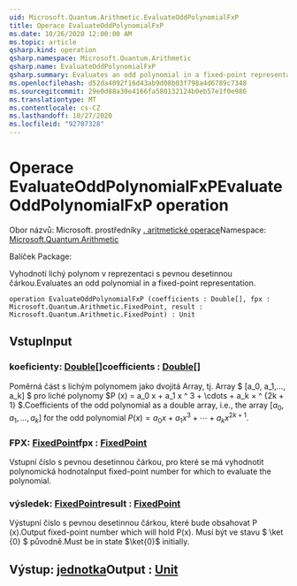 ```yaml
---
uid: Microsoft.Quantum.Arithmetic.EvaluateOddPolynomialFxP
title: Operace EvaluateOddPolynomialFxP
ms.date: 10/26/2020 12:00:00 AM
ms.topic: article
qsharp.kind: operation
qsharp.namespace: Microsoft.Quantum.Arithmetic
qsharp.name: EvaluateOddPolynomialFxP
qsharp.summary: Evaluates an odd polynomial in a fixed-point representation.
ms.openlocfilehash: d52da4092f16d43ab9d08b03f798a4d6789c7348
ms.sourcegitcommit: 29e0d88a30e4166fa580132124b0eb57e1f0e986
ms.translationtype: MT
ms.contentlocale: cs-CZ
ms.lasthandoff: 10/27/2020
ms.locfileid: "92707328"
---
```

# <a name="evaluateoddpolynomialfxp-operation"></a><span data-ttu-id="214a6-102">Operace EvaluateOddPolynomialFxP</span><span class="sxs-lookup"><span data-stu-id="214a6-102">EvaluateOddPolynomialFxP operation</span></span>

<span data-ttu-id="214a6-103">Obor názvů: Microsoft. prostředníky [. aritmetické operace](xref:Microsoft.Quantum.Arithmetic)</span><span class="sxs-lookup"><span data-stu-id="214a6-103">Namespace: [Microsoft.Quantum.Arithmetic](xref:Microsoft.Quantum.Arithmetic)</span></span>

<span data-ttu-id="214a6-104">Balíček [](https://nuget.org/packages/)</span><span class="sxs-lookup"><span data-stu-id="214a6-104">Package: [](https://nuget.org/packages/)</span></span>


<span data-ttu-id="214a6-105">Vyhodnotí lichý polynom v reprezentaci s pevnou desetinnou čárkou.</span><span class="sxs-lookup"><span data-stu-id="214a6-105">Evaluates an odd polynomial in a fixed-point representation.</span></span>

```qsharp
operation EvaluateOddPolynomialFxP (coefficients : Double[], fpx : Microsoft.Quantum.Arithmetic.FixedPoint, result : Microsoft.Quantum.Arithmetic.FixedPoint) : Unit
```


## <a name="input"></a><span data-ttu-id="214a6-106">Vstup</span><span class="sxs-lookup"><span data-stu-id="214a6-106">Input</span></span>

### <a name="coefficients--double"></a><span data-ttu-id="214a6-107">koeficienty: [Double](xref:microsoft.quantum.lang-ref.double)[]</span><span class="sxs-lookup"><span data-stu-id="214a6-107">coefficients : [Double](xref:microsoft.quantum.lang-ref.double)[]</span></span>

<span data-ttu-id="214a6-108">Poměrná část s lichým polynomem jako dvojitá Array, tj. Array $ [a_0, a_1,..., a_k] $ pro liché polynomy $P (x) = a_0 x + a_1 x ^ 3 + \cdots + a_k × ^ {2k + 1} $.</span><span class="sxs-lookup"><span data-stu-id="214a6-108">Coefficients of the odd polynomial as a double array, i.e., the array $[a_0, a_1, ..., a_k]$ for the odd polynomial $P(x) = a_0 x + a_1 x^3 + \cdots + a_k x^{2k+1}$.</span></span>


### <a name="fpx--fixedpoint"></a><span data-ttu-id="214a6-109">FPX: [FixedPoint](xref:Microsoft.Quantum.Arithmetic.FixedPoint)</span><span class="sxs-lookup"><span data-stu-id="214a6-109">fpx : [FixedPoint](xref:Microsoft.Quantum.Arithmetic.FixedPoint)</span></span>

<span data-ttu-id="214a6-110">Vstupní číslo s pevnou desetinnou čárkou, pro které se má vyhodnotit polynomická hodnota</span><span class="sxs-lookup"><span data-stu-id="214a6-110">Input fixed-point number for which to evaluate the polynomial.</span></span>


### <a name="result--fixedpoint"></a><span data-ttu-id="214a6-111">výsledek: [FixedPoint](xref:Microsoft.Quantum.Arithmetic.FixedPoint)</span><span class="sxs-lookup"><span data-stu-id="214a6-111">result : [FixedPoint](xref:Microsoft.Quantum.Arithmetic.FixedPoint)</span></span>

<span data-ttu-id="214a6-112">Výstupní číslo s pevnou desetinnou čárkou, které bude obsahovat P (x).</span><span class="sxs-lookup"><span data-stu-id="214a6-112">Output fixed-point number which will hold P(x).</span></span> <span data-ttu-id="214a6-113">Musí být ve stavu $ \ket {0} $ původně.</span><span class="sxs-lookup"><span data-stu-id="214a6-113">Must be in state $\ket{0}$ initially.</span></span>



## <a name="output--unit"></a><span data-ttu-id="214a6-114">Výstup: [jednotka](xref:microsoft.quantum.lang-ref.unit)</span><span class="sxs-lookup"><span data-stu-id="214a6-114">Output : [Unit](xref:microsoft.quantum.lang-ref.unit)</span></span>


